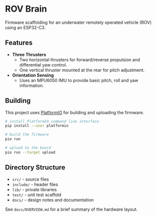 # ROV Brain


Firmware scaffolding for an underwater remotely operated vehicle (ROV) using an ESP32-C3.

## Features
- **Three Thrusters**
  - Two horizontal thrusters for forward/reverse propulsion and differential yaw control.
  - One vertical thruster mounted at the rear for pitch adjustment.
- **Orientation Sensing**
  - Uses an MPU6050 IMU to provide basic pitch, roll and yaw information.

## Building
This project uses [PlatformIO](https://platformio.org/) for building and uploading the firmware.

```bash
# install PlatformIO command line interface
pip install --user platformio

# build the firmware
pio run

# upload to the board
pio run --target upload
```

## Directory Structure
- `src/` - source files
- `include/` - header files
- `lib/` - private libraries
- `test/` - unit test scaffold
- `docs/` - design notes and documentation

See `docs/OVERVIEW.md` for a brief summary of the hardware layout.


